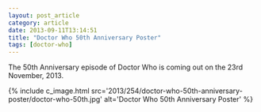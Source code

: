 ```yaml
---
layout: post_article
category: article
date: 2013-09-11T13:14:51
title: "Doctor Who 50th Anniversary Poster"
tags: [doctor-who]
---
```


The 50th Anniversary episode of Doctor Who is coming out on the 23rd November, 2013.

{% include c_image.html src='2013/254/doctor-who-50th-anniversary-poster/doctor-who-50th.jpg' alt='Doctor Who 50th Anniversary Poster' %}
